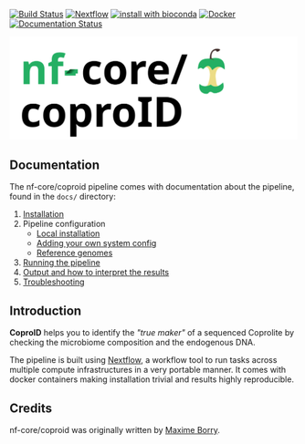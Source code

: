 [![Build Status](https://travis-ci.com/nf-core/coproid.svg?branch=master)](https://travis-ci.com/nf-core/coproid)
[![Nextflow](https://img.shields.io/badge/nextflow-%E2%89%A50.32.0-brightgreen.svg)](https://www.nextflow.io/)
[![install with bioconda](https://img.shields.io/badge/install%20with-bioconda-brightgreen.svg)](http://bioconda.github.io/)
[![Docker](https://img.shields.io/docker/automated/nfcore/coproid.svg)](https://hub.docker.com/r/nfcore/coproid)
[![Documentation Status](https://readthedocs.org/projects/coproid/badge/?version=latest)](https://coproid.readthedocs.io/en/latest/?badge=latest)

![logo_nf_core](assets/img/coproID_nf-core_logo.svg)

## Documentation

The nf-core/coproid pipeline comes with documentation about the pipeline, found in the `docs/` directory:

1.  [Installation](https://nf-co.re/usage/installation)
2.  Pipeline configuration
    -   [Local installation](https://nf-co.re/usage/local_installation)
    -   [Adding your own system config](https://nf-co.re/usage/adding_own_config)
    -   [Reference genomes](https://nf-co.re/usage/reference_genomes)
3.  [Running the pipeline](docs/usage.md)
4.  [Output and how to interpret the results](docs/output.md)
5.  [Troubleshooting](https://nf-co.re/usage/troubleshooting)

## Introduction

**CoproID** helps you to identify the _"true maker"_ of a sequenced Coprolite by checking the microbiome composition and the endogenous DNA.

The pipeline is built using [Nextflow](https://www.nextflow.io), a workflow tool to run tasks across multiple compute infrastructures in a very portable manner. It comes with docker containers making installation trivial and results highly reproducible.

## Credits

nf-core/coproid was originally written by [Maxime Borry](https://github.com/maxibor).
